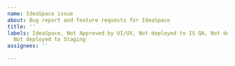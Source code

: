 ```yaml
---
name: IdeaSpace issue
about: Bug report and feature requests for IdeaSpace
title: ''
labels: IdeaSpace, Not Approved by UI/UX, Not deployed to IS QA, Not deployed to Prod,
  Not deployed to Staging
assignees: ''

---
```



